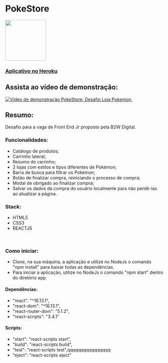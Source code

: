 # PokeStore 

<img align="center" src="https://emojis.slackmojis.com/emojis/images/1450458394/182/pikachu.gif?1450458394" width="130" height="130" /> 

### [Aplicativo no Heroku](https://pokestore-desafio-b2w.herokuapp.com/)

<a href="https://pokestore-desafio-b2w.herokuapp.com/"> </a>

## Assista ao vídeo de demonstração: <br>
[![Vídeo de demonstração PokeStore: Desafio Loja Pokemon.](http://img.youtube.com/vi/Q1sWkCV0rdk/0.jpg)](http://www.youtube.com/watch?v=Q1sWkCV0rdk "Vídeo de demonstração PokeStore: Desafio Loja Pokemon.")

## Resumo:
Desafio para a vaga de Front End Jr proposto pela B2W Digital.

### Funcionalidades:
- Catálogo de produtos;
- Carrinho lateral;
- Resumo do carrinho;
- 2 lojas com estilos e tipos diferentes de Pokémon;
- Barra de busca para filtrar os Pokémon;
- Botão de finalizar compra, reiniciando o processo de compra;
- Modal de obrigado ao finalizar compra;
- Salvar os dados da compra do usuário localmente para não perdê-las ao atualizar a página.

### Stack:
- HTML5
- CSS3
- REACTJS

<BR>

### Como iniciar:
- Clone, na sua máquina, a aplicação e utilize no NodeJs o comando "npm install" para baixar todas as dependências.
- Para iniciar a aplicação, utilize no NodeJs o comando "npm start" dentro do diretório app.

#### Dependências: 
- "react": "^16.13.1",
- "react-dom": "^16.13.1",
- "react-router-dom": "5.1.2",
- "react-scripts": "3.4.1"

#### Scripts: 
- "start": "react-scripts start",
- "build": "react-scripts build",
- "test": "react-scripts test",qqqqqqqqqqqqqqqq
- "eject": "react-scripts eject"

<BR>
